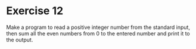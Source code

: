 # Exercise 12

Make a program to read a positive integer number from the standard input, then
sum all the even numbers from 0 to the entered number and print it to the output.

